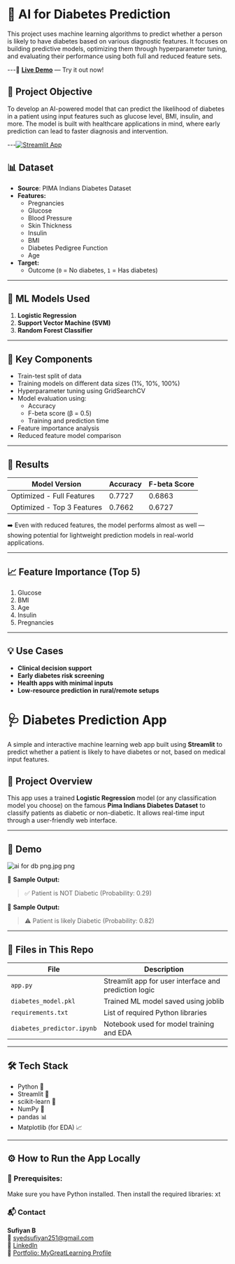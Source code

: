 # 🧠 AI for Diabetes Prediction

This project uses machine learning algorithms to predict whether a person is likely to have diabetes based on various diagnostic features. It focuses on building predictive models, optimizing them through hyperparameter tuning, and evaluating their performance using both full and reduced feature sets.

---🔗 **[Live Demo](https://aifordiabetes.streamlit.app/)** — Try it out now!

## 📌 Project Objective

To develop an AI-powered model that can predict the likelihood of diabetes in a patient using input features such as glucose level, BMI, insulin, and more. The model is built with healthcare applications in mind, where early prediction can lead to faster diagnosis and intervention.

---[![Streamlit App](https://img.shields.io/badge/Live%20App-Streamlit-green?logo=streamlit)](https://aifordiabetes.streamlit.app/)


## 📊 Dataset

- **Source**: PIMA Indians Diabetes Dataset
- **Features:**
  - Pregnancies
  - Glucose
  - Blood Pressure
  - Skin Thickness
  - Insulin
  - BMI
  - Diabetes Pedigree Function
  - Age
- **Target:**
  - Outcome (`0` = No diabetes, `1` = Has diabetes)

---

## 🧪 ML Models Used

1. **Logistic Regression**
2. **Support Vector Machine (SVM)**
3. **Random Forest Classifier**

---

## 🧰 Key Components

- Train-test split of data
- Training models on different data sizes (1%, 10%, 100%)
- Hyperparameter tuning using GridSearchCV
- Model evaluation using:
  - Accuracy
  - F-beta score (β = 0.5)
  - Training and prediction time
- Feature importance analysis
- Reduced feature model comparison

---

## 🏁 Results

| Model Version              | Accuracy | F-beta Score |
|---------------------------|----------|--------------|
| Optimized - Full Features | 0.7727   | 0.6863       |
| Optimized - Top 3 Features| 0.7662   | 0.6727       |

➡️ Even with reduced features, the model performs almost as well — showing potential for lightweight prediction models in real-world applications.

---

## 📈 Feature Importance (Top 5)

1. Glucose
2. BMI
3. Age
4. Insulin
5. Pregnancies

---

## 💡 Use Cases

- **Clinical decision support**
- **Early diabetes risk screening**
- **Health apps with minimal inputs**
- **Low-resource prediction in rural/remote setups**

# 🩺 Diabetes Prediction App

A simple and interactive machine learning web app built using **Streamlit** to predict whether a patient is likely to have diabetes or not, based on medical input features.

## 📌 Project Overview

This app uses a trained **Logistic Regression** model (or any classification model you choose) on the famous **Pima Indians Diabetes Dataset** to classify patients as diabetic or non-diabetic. It allows real-time input through a user-friendly web interface.

---

## 🚀 Demo

![ai for db png.jpg png](demo_screenshot.png)

🧪 **Sample Output:**  
> ✅ Patient is NOT Diabetic (Probability: 0.29)

🧪 **Sample Output:**  
> ⚠️ Patient is likely Diabetic (Probability: 0.82)

---

## 📂 Files in This Repo

| File               | Description                                           |
|--------------------|-------------------------------------------------------|
| `app.py`           | Streamlit app for user interface and prediction logic |
| `diabetes_model.pkl` | Trained ML model saved using joblib                 |
| `requirements.txt` | List of required Python libraries                     |
| `diabetes_predictor.ipynb` | Notebook used for model training and EDA       |

---

## 🛠 Tech Stack

- Python 🐍  
- Streamlit 🧼  
- scikit-learn 🤖  
- NumPy 🧮  
- pandas 📊  
- Matplotlib (for EDA) 📈

---

## ⚙️ How to Run the App Locally

### 🔧 Prerequisites:
Make sure you have Python installed. Then install the required libraries:
xt

### 📬 Contact

**Sufiyan B**  
📧 [syedsufiyan251@gmail.com](mailto:syedsufiyan251@gmail.com)  
🔗 [LinkedIn](https://www.linkedin.com/in/syed-sufiyan-32995b232)  
📁 [Portfolio: MyGreatLearning Profile](https://www.mygreatlearning.com/eportfolio/b-sufiyan)


